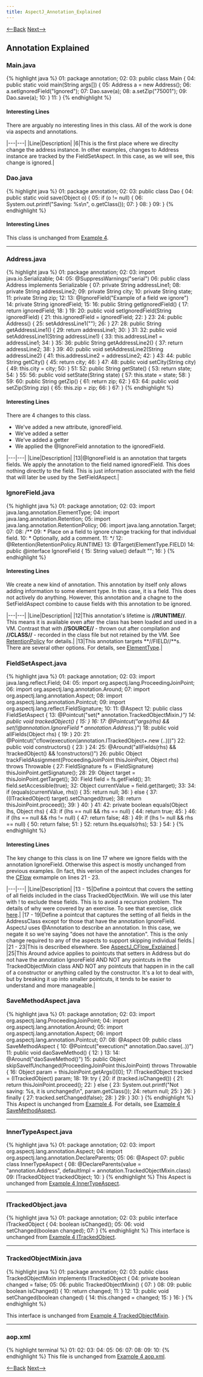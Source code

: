 ```yaml
---
title: AspectJ_Annotation_Explained
---
```

[<--Back](AspectJ_Annotation_Thinking) [Next-->](AspectJ_Annotation_Exercises)

## Annotation Explained
### Main.java
{% highlight java %}
01: package annotation;
02: 
03: public class Main {
04:     public static void main(String args[]) {
05:         Address a = new Address();
06:         a.setIgnoredField("Ignored");
07:         Dao.save(a);
08:         a.setZip("75001");
09:         Dao.save(a);
10:     }
11: }
{% endhighlight %}
#### Interesting Lines
There are arguably no interesting lines in this class. All of the work is done via aspects and annotations.

|---|---|
|Line|Description|
|6|This is the first place where we direclty change the address instance. In other examples, changes to Address instance are tracked by the FieldSetAspect. In this case, as we will see, this change is ignored.|

### Dao.java
{% highlight java %}
01: package annotation;
02: 
03: public class Dao {
04:     public static void save(Object o) {
05:         if (o != null) {
06:             System.out.printf("Saving: %s\n", o.getClass());
07:         }
08:     }
09: }
{% endhighlight %}
#### Interesting Lines
This class is unchanged from [Example 4](AspectJEX4Explained#Dao).

----
### Address.java
{% highlight java %}
01: package annotation;
02: 
03: import java.io.Serializable;
04: 
05: @SuppressWarnings("serial")
06: public class Address implements Serializable {
07:     private String addressLine1;
08:     private String addressLine2;
09:     private String city;
10:     private String state;
11:     private String zip;
12: 
13:     @IgnoreField("Example of a field we ignore")
14:     private String ignoredField;
15: 
16:     public String getIgnoredField() {
17:         return ignoredField;
18:     }
19: 
20:     public void setIgnoredField(String ignoredField) {
21:         this.ignoredField = ignoredField;
22:     }
23: 
24:     public Address() {
25:         setAddressLine1("");
26:     }
27: 
28:     public String getAddressLine1() {
29:         return addressLine1;
30:     }
31: 
32:     public void setAddressLine1(String addressLine1) {
33:         this.addressLine1 = addressLine1;
34:     }
35: 
36:     public String getAddressLine2() {
37:         return addressLine2;
38:     }
39: 
40:     public void setAddressLine2(String addressLine2) {
41:         this.addressLine2 = addressLine2;
42:     }
43: 
44:     public String getCity() {
45:         return city;
46:     }
47: 
48:     public void setCity(String city) {
49:         this.city = city;
50:     }
51: 
52:     public String getState() {
53:         return state;
54:     }
55: 
56:     public void setState(String state) {
57:         this.state = state;
58:     }
59: 
60:     public String getZip() {
61:         return zip;
62:     }
63: 
64:     public void setZip(String zip) {
65:         this.zip = zip;
66:     }
67: }
{% endhighlight %}
#### Interesting Lines
There are 4 changes to this class.
* We've added a new attribute, ignoredField.
* We've added a setter
* We've added a getter
* We applied the @IgnoreField annotation to the ignoredField.

|---|---|
|Line|Description|
|13|@IgnoreField is an annotation that targets fields. We apply the annotation to the field named ignoredField. This does nothing directly to the field. This is just information associated with the field that will later be used by the SetFieldAspect.|

### IgnoreField.java
{% highlight java %}
01: package annotation;
02: 
03: import java.lang.annotation.ElementType;
04: import java.lang.annotation.Retention;
05: import java.lang.annotation.RetentionPolicy;
06: import java.lang.annotation.Target;
07: 
08: /**
09:  * Place on a field to ignore change tracking for that individual field.
10:  * Optionally, add a comment.
11:  */
12: @Retention(RetentionPolicy.RUNTIME)
13: @Target(ElementType.FIELD)
14: public @interface IgnoreField {
15:     String value() default "";
16: }
{% endhighlight %}

#### Interesting Lines
We create a new kind of annotation. This annotation by itself only allows adding information to some element type. In this case, it is a field. This does not actively do anything. However, this annotation and a chagne to the SetFieldAspect combine to cause fields with this annotation to be ignored.

|---|---|
|Line|Description|
|12|This annotation's lifetime is **//RUNTIME//**. This means it is available even after the class has been loaded and used in a VM. Contrast that with **//SOURCE//** - thrown out after compilation and **//CLASS//** - recorded in the class file but not retained by the VM. See [RetentionPolicy](http://java.sun.com/j2se/1.5.0/docs/api/java/lang/annotation/RetentionPolicy.html) for details.|
|13|This annotation targets **//FIELD//**s. There are several other options. For details, see [ElementType](http://java.sun.com/j2se/1.5.0/docs/api/java/lang/annotation/ElementType.html).|

### FieldSetAspect.java
{% highlight java %}
01: package annotation;
02: 
03: import java.lang.reflect.Field;
04: 
05: import org.aspectj.lang.ProceedingJoinPoint;
06: import org.aspectj.lang.annotation.Around;
07: import org.aspectj.lang.annotation.Aspect;
08: import org.aspectj.lang.annotation.Pointcut;
09: import org.aspectj.lang.reflect.FieldSignature;
10: 
11: @Aspect
12: public class FieldSetAspect {
13:     @Pointcut("set(* annotation.TrackedObjectMixin.*)")
14:     public void trackedObject() {
15:     }
16: 
17:     @Pointcut("args(rhs) && set(!@annotation.IgnoreField * annotation.Address.*)")
18:     public void allFields(Object rhs) {
19:     }
20: 
21:     @Pointcut("cflow(execution(annotation.ITrackedObject+.new (..)))")
22:     public void constructors() {
23:     }
24: 
25:     @Around("allFields(rhs) && !trackedObject() && !constructors()")
26:     public Object trackFieldAssignment(ProceedingJoinPoint thisJoinPoint, Object rhs) throws Throwable {
27:         FieldSignature fs = (FieldSignature) thisJoinPoint.getSignature();
28: 
29:         Object target = thisJoinPoint.getTarget();
30:         Field field = fs.getField();
31:         field.setAccessible(true);
32:         Object currentValue = field.get(target);
33: 
34:         if (equals(currentValue, rhs)) {
35:             return null;
36:         } else {
37:             ((ITrackedObject) target).setChanged(true);
38:             return thisJoinPoint.proceed();
39:         }
40:     }
41: 
42:     private boolean equals(Object lhs, Object rhs) {
43:         if (lhs == null && rhs == null) {
44:             return true;
45:         }
46:         if (lhs == null && rhs != null) {
47:             return false;
48:         }
49:         if (lhs != null && rhs == null) {
50:             return false;
51:         }
52:         return lhs.equals(rhs);
53:     }
54: }
{% endhighlight %}

#### Interesting Lines
The key change to this class is on line 17 where we ignore fields with the annotation IgnoreField. Otherwise this aspect is mostly unchanged from previous examples. (In fact, this verion of the aspect includes changes for the [CFlow](AspectJ_CFlow) exmample on lines 21 - 23.

|---|---|
|Line|Description|
|13 - 15|Define a pointcut that covers the setting of all fields included in the class TrackedObjectMixin. We will use this later with ! to exclude these fields. This is to avoid a recursion problem. The details of why were covered by an exercise. To see that exercise, click [here](AspectJEX4ApplyYourself#Unexpected_Recursion).|
|17 - 19|Define a pointcut that captures the setting of all fields in the AddressClass except for those that have the annotation IgnoreField. AspectJ uses @Annotation to describe an annotation. In this case, we negate it so we're saying "does not have the annotation". This is the only change required to any of the aspects to support skipping individual fields.|
|21 - 23|This is described elsewhere. See [AspectJ_CFlow_Explained](AspectJ_CFlow_Explained).|
|25|This Around advice applies to pointcuts that setters in Address but do not have the annotation IgnoreField AND NOT any pointcuts in the TrackedObjectMixin class AND NOT any pointcuts that happen in in the call of a constructor or anything called by the constructor. It's a lot to deal with, but by breaking it up into smaller pointcuts, it tends to be easier to understand and more manageable.|

### SaveMethodAspect.java
{% highlight java %}
01: package annotation;
02: 
03: import org.aspectj.lang.ProceedingJoinPoint;
04: import org.aspectj.lang.annotation.Around;
05: import org.aspectj.lang.annotation.Aspect;
06: import org.aspectj.lang.annotation.Pointcut;
07: 
08: @Aspect
09: public class SaveMethodAspect {
10:     @Pointcut("execution(* annotation.Dao.save(..))")
11:     public void daoSaveMethod() {
12:     }
13: 
14:     @Around("daoSaveMethod()")
15:     public Object skipSaveIfUnchanged(ProceedingJoinPoint thisJoinPoint) throws Throwable {
16:         Object param = thisJoinPoint.getArgs()[0];
17:         ITrackedObject tracked = (ITrackedObject) param;
18: 
19:         try {
20:             if (tracked.isChanged()) {
21:                 return thisJoinPoint.proceed();
22:             } else {
23:                 System.out.printf("Not saving: %s, it is unchanged\n", param.getClass());
24:                 return null;
25:             }
26:         } finally {
27:             tracked.setChanged(false);
28:         }
29:     }
30: }
{% endhighlight %}
This Aspect is unchanged from [Example 4](AspectJ_Example_4). For details, see [Example 4 SaveMethodAspect](AspectJEX4Explained#SaveMethodAspect).

----
### InnerTypeAspect.java
{% highlight java %}
01: package annotation;
02: 
03: import org.aspectj.lang.annotation.Aspect;
04: import org.aspectj.lang.annotation.DeclareParents;
05: 
06: @Aspect
07: public class InnerTypeAspect {
08:     @DeclareParents(value = "annotation.Address", defaultImpl = annotation.TrackedObjectMixin.class)
09:     ITrackedObject trackedObject;
10: }
{% endhighlight %}
This Aspect is unchanged from [Example 4 InnerTypeAspect](AspectJEX4Explained#InnerTypeAspect).

----
### ITrackedObject.java
{% highlight java %}
01: package annotation;
02: 
03: public interface ITrackedObject {
04:     boolean isChanged();
05: 
06:     void setChanged(boolean changed);
07: }
{% endhighlight %}
This interface is unchanged from [Example 4 ITrackedObject](AspectJEX4Explained#ITrackedObject).

----
### TrackedObjectMixin.java
{% highlight java %}
01: package annotation;
02: 
03: public class TrackedObjectMixin implements ITrackedObject {
04:     private boolean changed = false;
05: 
06:     public TrackedObjectMixin() {
07:     }
08: 
09:     public boolean isChanged() {
10:         return changed;
11:     }
12: 
13:     public void setChanged(boolean changed) {
14:         this.changed = changed;
15:     }
16: }
{% endhighlight %}

This interface is unchanged from [Example 4 TrackedObjectMixin](AspectJEX4Explained#TrackedObjectMixin).

----
### aop.xml
{% highlight terminal %}
01: <aspectj>
02: 	<aspects>
03: 		<aspect name="annotation.FieldSetAspect"/>
04: 		<aspect name="annotation.InnerTypeAspect"/>
05: 		<aspect name="annotation.SaveMethodAspect"/>
06: 	</aspects>
07: 	<weaver>
08: 		<include within="annotation.*"/>
09: 	</weaver>
10: </aspectj>
{% endhighlight %}
This file is unchanged from [Example 4 aop.xml](AspectJEX4Explained#aop).

[<--Back](AspectJ_Annotation_Thinking) [Next-->](AspectJ_Annotation_Exercises)

